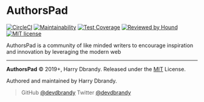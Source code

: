 # AuthorsPad

[![CircleCI](https://circleci.com/gh/devdbrandy/authorspad/tree/develop.svg?style=svg)](https://circleci.com/gh/devdbrandy/authorspad/tree/develop) [![Maintainability](https://api.codeclimate.com/v1/badges/77bb75c350539fdf7efd/maintainability)](https://codeclimate.com/github/devdbrandy/authorspad/maintainability) [![Test Coverage](https://api.codeclimate.com/v1/badges/77bb75c350539fdf7efd/test_coverage)](https://codeclimate.com/github/devdbrandy/authorspad/test_coverage) [![Reviewed by Hound](https://img.shields.io/badge/Reviewed_by-Hound-8E64B0.svg)](https://houndci.com) [![MIT license](http://img.shields.io/badge/license-MIT-informational.svg)](http://opensource.org/licenses/MIT)

AuthorsPad is a community of like minded writers to encourage inspiration and innovation by leveraging the modern web

---

**AuthorsPad** © 2019+, Harry Dbrandy. Released under the [MIT] License.

Authored and maintained by Harry Dbrandy.

> GitHub [@devdbrandy](https://github.com/devdbrandy)
> Twitter [@devdbrandy](https://twitter.com/devdbrandy)

[MIT]: http://mit-license.org/
[contributors]: http://github.com/rstacruz/nprogress/contributors
